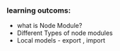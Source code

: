 ### learning outcoms:
 * what is Node Module?
 * Different Types of node modules
 * Local models - export , import

